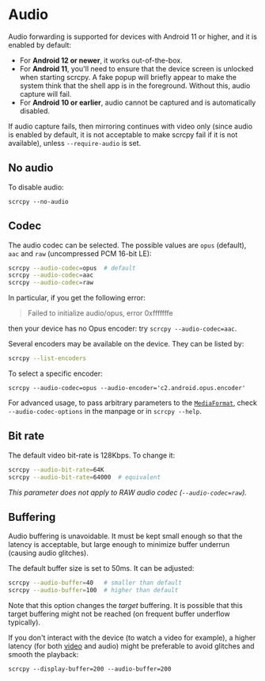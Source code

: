 # Audio

Audio forwarding is supported for devices with Android 11 or higher, and it is
enabled by default:

 - For **Android 12 or newer**, it works out-of-the-box.
 - For **Android 11**, you'll need to ensure that the device screen is unlocked
   when starting scrcpy. A fake popup will briefly appear to make the system
   think that the shell app is in the foreground. Without this, audio capture
   will fail.
 - For **Android 10 or earlier**, audio cannot be captured and is automatically
   disabled.

If audio capture fails, then mirroring continues with video only (since audio is
enabled by default, it is not acceptable to make scrcpy fail if it is not
available), unless `--require-audio` is set.


## No audio

To disable audio:

```
scrcpy --no-audio
```

## Codec

The audio codec can be selected. The possible values are `opus` (default), `aac`
and `raw` (uncompressed PCM 16-bit LE):

```bash
scrcpy --audio-codec=opus  # default
scrcpy --audio-codec=aac
scrcpy --audio-codec=raw
```

In particular, if you get the following error:

> Failed to initialize audio/opus, error 0xfffffffe

then your device has no Opus encoder: try `scrcpy --audio-codec=aac`.


Several encoders may be available on the device. They can be listed by:

```bash
scrcpy --list-encoders
```

To select a specific encoder:

```
scrcpy --audio-codec=opus --audio-encoder='c2.android.opus.encoder'
```

For advanced usage, to pass arbitrary parameters to the [`MediaFormat`],
check `--audio-codec-options` in the manpage or in `scrcpy --help`.

[`MediaFormat`]: https://developer.android.com/reference/android/media/MediaFormat


## Bit rate

The default video bit-rate is 128Kbps. To change it:

```bash
scrcpy --audio-bit-rate=64K
scrcpy --audio-bit-rate=64000  # equivalent
```

_This parameter does not apply to RAW audio codec (`--audio-codec=raw`)._


## Buffering

Audio buffering is unavoidable. It must be kept small enough so that the latency
is acceptable, but large enough to minimize buffer underrun (causing audio
glitches).

The default buffer size is set to 50ms. It can be adjusted:

```bash
scrcpy --audio-buffer=40   # smaller than default
scrcpy --audio-buffer=100  # higher than default
```

Note that this option changes the _target_ buffering. It is possible that this
target buffering might not be reached (on frequent buffer underflow typically).

If you don't interact with the device (to watch a video for example), a higher
latency (for both [video](video.md#buffering) and audio) might be preferable to
avoid glitches and smooth the playback:

```
scrcpy --display-buffer=200 --audio-buffer=200
```

